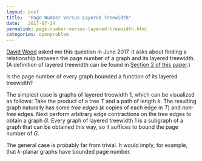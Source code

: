 ```yaml
---
layout: post
title:  "Page Number Versus Layered Treewidth"
date:   2017-07-14
permalink: page-number-versus-layered-treewidth.html
categories: openproblem
---
```

[David Wood](http://users.monash.edu.au/~davidwo/) asked me this question in June 2017.  It asks about finding a relationship between the page number of a graph and its layered treewidth.  (A definition of layered treewidth can be found in [Section 2 of this paper](https://arxiv.org/pdf/1306.1595.pdf).)

<div class="problem">
  Is the page number of every graph bounded a function of its layered treewidth?
</div>

The simplest case is graphs of layered treewidth 1, which can be visualized as follows: Take the product of a tree $T$ and a path of length $k$.  The resulting graph naturally has some *tree edges* ($k$ copies of each edge in $T$) and *non-tree* edges.  Next perform arbitrary edge contractions on the tree edges to obtain a graph $G$.  Every graph of layered treewidth 1 is a subgraph of a graph that can be obtained this way, so it suffices to bound the page number of $G$.

The general case is probably far from trivial.  It would imply, for example, that $k$-planar graphs have bounded page number.
